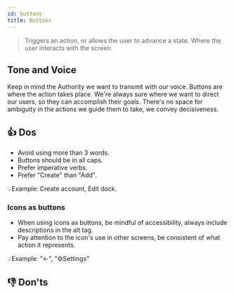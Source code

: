 ```yaml
---
id: buttons
title: Buttons
---
```


> Triggers an action, or allows the user to advance a state. Where the user interacts with the screen.   

## Tone and Voice
Keep in mind the Authority we want to transmit with our voice. Buttons are where the action takes place. We're always sure where we want to direct our users, so they can accomplish their goals. There's no space for ambiguity in the actions we guide them to take, we convey decisiveness.   

## 👍 Dos
- Avoid using more than 3 words.    
- Buttons should be in all caps.    
- Prefer imperative verbs.    
- Prefer "Create" than "Add".   


💡Example: Create account, Edit dock. 

### Icons as buttons
- When using icons as buttons, be mindful of accessibility, always include descriptions in the alt tag.    
- Pay attention to the icon's use in other screens, be consistent of what action it represents.    

💡Example:  "←", "⚙️Settings"

## 👎 Don'ts

